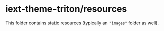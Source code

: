 # iext-theme-triton/resources

This folder contains static resources (typically an `"images"` folder as well).
